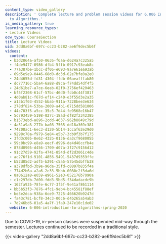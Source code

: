 ```yaml
---
content_type: video_gallery
description: ' Complete lecture and problem session videos for 6.006 Introduction
  to Algorithms.'
is_media_gallery: true
learning_resource_types:
- Lecture Videos
ocw_type: CourseSection
title: Lecture Videos
uid: 2dd8a6bf-697c-cc23-b282-ae6f9dec5b6f
videos:
  content:
  - b3d2864a-af50-0636-f6aa-d624a7c325a5
  - f4de9477-0986-dfb4-5ffb-0917c93eab8c
  - 77a387be-1bcc-df06-e693-9a7e61ea93ab
  - 69d5e9e9-0446-68d0-dc3d-02e7bfe0a2e0
  - 24d4655d-fd31-4304-ffdb-06aeafffab80
  - dc77716c-5ba4-6a88-d9ca-f74dd54df4f5
  - 24d61be7-a7ce-6eab-02f0-3756ef420463
  - bf5f2308-61cf-57bc-46d0-fcb0c44f381f
  - 4d0ab81c-f67d-ef14-c240-e3f55d3e2a35
  - a13b1f03-4552-bbab-911a-7228bee3e634
  - 278df824-53ba-2009-a4b1-0715dd581006
  - 44c703f5-a5cc-35c5-7d44-fe9568e16b47
  - 5c793459-5198-027c-18ad-df82f2342385
  - b1573ebd-a896-2cdd-4637-962b8049c79d
  - 4a51a9a3-277b-ba08-7565-dd18a369c381
  - 74208ac1-6ec3-d120-5b14-1ccaf62e29d0
  - 9298c70a-f979-5e84-e5b7-3cb9f3b7f175
  - 3fd3c005-8e62-432b-0136-da3cf9680055
  - 59c0bc99-e8a9-eecf-d996-de4d46ccfb4e
  - 878d0905-d456-1709-d07a-3f27c9156d12
  - 91c27d59-92fa-4741-854d-df2d3061c4de
  - ac276f1d-9101-4856-5491-5437d9359ffe
  - b52d05d2-adf5-b291-c5a5-57b45dbffb38
  - a378dfbd-3b9e-96da-35fd-c8897b835f4a
  - 774d2b6a-a2a6-2c33-5bbb-0080c2f3da6d
  - 8a0612a8-e059-e961-52e3-052176b7090a
  - c1c297db-7d00-fdd3-5bd5-f34dadacdc9b
  - 162fa935-78fe-6c77-3f5f-9e41af861114
  - bb5b53f3-7876-4fc1-9eb4-bc45581f88ef
  - be3e2dca-938a-6ce9-7225-466620b9247d
  - fa43c781-bcf8-34c3-00c6-d4b265a54ab3
  - 7d246bd6-01a5-4a7f-1fa9-247e10c1de02
  website: 6-006-introduction-to-algorithms-spring-2020
---
```


Due to COVID-19, in-person classes were suspended mid-way through the semester. Lectures continued to be recorded in a traditional style.

{{< video-gallery "2dd8a6bf-697c-cc23-b282-ae6f9dec5b6f" >}}

